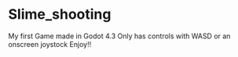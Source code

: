# Slime_shooting
My first Game made in Godot 4.3
Only has controls with WASD or an onscreen joystock
Enjoy!!
